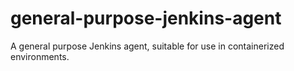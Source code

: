 # general-purpose-jenkins-agent
A general purpose Jenkins agent, suitable for use in containerized environments.
